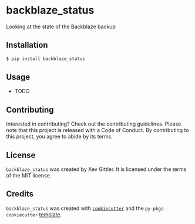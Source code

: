 # backblaze_status

Looking at the state of the Backblaze backup

## Installation

```bash
$ pip install backblaze_status
```

## Usage

- TODO

## Contributing

Interested in contributing? Check out the contributing guidelines. Please note that this project is released with a Code of Conduct. By contributing to this project, you agree to abide by its terms.

## License

`backblaze_status` was created by Xev Gittler. It is licensed under the terms of the MIT license.

## Credits

`backblaze_status` was created with [`cookiecutter`](https://cookiecutter.readthedocs.io/en/latest/) and the `py-pkgs-cookiecutter` [template](https://github.com/py-pkgs/py-pkgs-cookiecutter).
